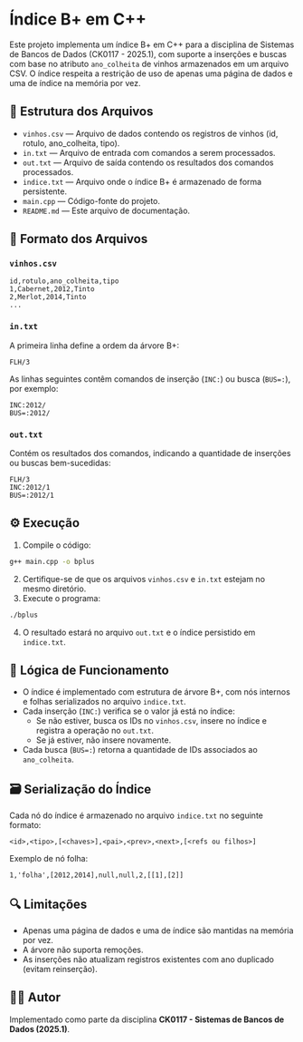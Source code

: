 # Índice B+ em C++

Este projeto implementa um índice B+ em C++ para a disciplina de Sistemas de Bancos de Dados (CK0117 - 2025.1), com suporte a inserções e buscas com base no atributo `ano_colheita` de vinhos armazenados em um arquivo CSV. O índice respeita a restrição de uso de apenas uma página de dados e uma de índice na memória por vez.

## 📁 Estrutura dos Arquivos

- `vinhos.csv` — Arquivo de dados contendo os registros de vinhos (id, rotulo, ano_colheita, tipo).
- `in.txt` — Arquivo de entrada com comandos a serem processados.
- `out.txt` — Arquivo de saída contendo os resultados dos comandos processados.
- `indice.txt` — Arquivo onde o índice B+ é armazenado de forma persistente.
- `main.cpp` — Código-fonte do projeto.
- `README.md` — Este arquivo de documentação.

## 📌 Formato dos Arquivos

### `vinhos.csv`

```csv
id,rotulo,ano_colheita,tipo
1,Cabernet,2012,Tinto
2,Merlot,2014,Tinto
...
```

### `in.txt`

A primeira linha define a ordem da árvore B+:

```
FLH/3
```

As linhas seguintes contêm comandos de inserção (`INC:`) ou busca (`BUS=:`), por exemplo:

```
INC:2012/
BUS=:2012/
```

### `out.txt`

Contém os resultados dos comandos, indicando a quantidade de inserções ou buscas bem-sucedidas:

```
FLH/3
INC:2012/1
BUS=:2012/1
```

## ⚙️ Execução

1. Compile o código:

```bash
g++ main.cpp -o bplus
```

2. Certifique-se de que os arquivos `vinhos.csv` e `in.txt` estejam no mesmo diretório.
3. Execute o programa:

```bash
./bplus
```

4. O resultado estará no arquivo `out.txt` e o índice persistido em `indice.txt`.

## 🧠 Lógica de Funcionamento

- O índice é implementado com estrutura de árvore B+, com nós internos e folhas serializados no arquivo `indice.txt`.
- Cada inserção (`INC:`) verifica se o valor já está no índice:
  - Se não estiver, busca os IDs no `vinhos.csv`, insere no índice e registra a operação no `out.txt`.
  - Se já estiver, não insere novamente.
- Cada busca (`BUS=:`) retorna a quantidade de IDs associados ao `ano_colheita`.

## 🗃️ Serialização do Índice

Cada nó do índice é armazenado no arquivo `indice.txt` no seguinte formato:

```text
<id>,<tipo>,[<chaves>],<pai>,<prev>,<next>,[<refs ou filhos>]
```

Exemplo de nó folha:

```
1,'folha',[2012,2014],null,null,2,[[1],[2]]
```

## 🔍 Limitações

- Apenas uma página de dados e uma de índice são mantidas na memória por vez.
- A árvore não suporta remoções.
- As inserções não atualizam registros existentes com ano duplicado (evitam reinserção).

## 👨‍💻 Autor

Implementado como parte da disciplina **CK0117 - Sistemas de Bancos de Dados (2025.1)**.
